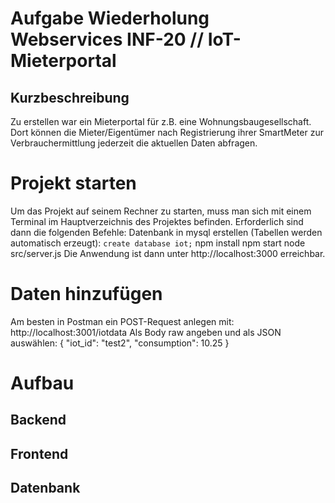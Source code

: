 # Aufgabe Wiederholung Webservices INF-20 // IoT-Mieterportal
## Kurzbeschreibung
Zu erstellen war ein Mieterportal für z.B. eine Wohnungsbaugesellschaft. Dort können die Mieter/Eigentümer nach Registrierung ihrer SmartMeter zur Verbrauchermittlung jederzeit die aktuellen Daten abfragen.
# Projekt starten
Um das Projekt auf seinem Rechner zu starten, muss man sich mit einem Terminal im Hauptverzeichnis des Projektes befinden.
Erforderlich sind dann die folgenden Befehle:
Datenbank in mysql erstellen (Tabellen werden automatisch erzeugt): `create database iot;`
npm install
npm start
node src/server.js
Die Anwendung ist dann unter http://localhost:3000 erreichbar.
# Daten hinzufügen
Am besten in Postman ein POST-Request anlegen mit: http://localhost:3001/iotdata
Als Body raw angeben und als JSON auswählen:
{
    "iot_id": "test2",
    "consumption": 10.25
}
# Aufbau
## Backend
## Frontend
## Datenbank
